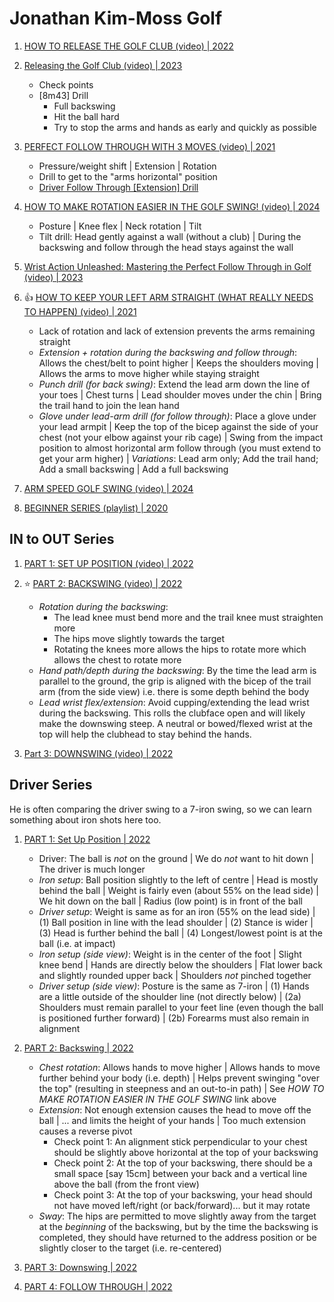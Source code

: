 # Jonathan Kim-Moss Golf

1. [HOW TO RELEASE THE GOLF CLUB (video) | 2022](https://www.youtube.com/watch?v=Y_icyjq4B7A)

1. [Releasing the Golf Club (video) | 2023](https://www.youtube.com/watch?v=MVR6WCbOR0M)
   - Check points
   - [8m43] Drill
     * Full backswing
     * Hit the ball hard
     * Try to stop the arms and hands as early and quickly as possible

1. [PERFECT FOLLOW THROUGH WITH 3 MOVES (video) | 2021](https://www.youtube.com/watch?v=-WMnaMuLw0Y)
   - Pressure/weight shift | Extension | Rotation
   - Drill to get to the "arms horizontal" position
   - [Driver Follow Through [Extension] Drill](https://www.youtube.com/shorts/4blOaiiETY4)

1. [HOW TO MAKE ROTATION EASIER IN THE GOLF SWING! (video) | 2024](https://www.youtube.com/watch?v=17NThfso1ic)
   - Posture | Knee flex | Neck rotation | Tilt
   - Tilt drill: Head gently against a wall (without a club) | During
     the backswing and follow through the head stays against the wall

1. [Wrist Action Unleashed: Mastering the Perfect Follow Through in Golf (video) | 2023](https://www.youtube.com/watch?v=za4T2rhDupA)

1. :thumbsup: [HOW TO KEEP YOUR LEFT ARM STRAIGHT (WHAT REALLY NEEDS TO HAPPEN) (video) | 2021](https://www.youtube.com/watch?v=65v-CLglPV4)
   - Lack of rotation and lack of extension prevents the arms remaining straight
   - *Extension + rotation during the backswing and follow through*:
     Allows the chest/belt to point higher | Keeps the shoulders moving |
     Allows the arms to move higher while staying straight
   - *Punch drill (for back swing)*: Extend the lead arm down the line
     of your toes | Chest turns | Lead shoulder moves under the chin |
     Bring the trail hand to join the lean hand
   - *Glove under lead-arm drill (for follow through)*:
     Place a glove under your lead armpit | Keep the top of the bicep
     against the side of your chest (not your elbow against your rib cage) |
     Swing from the impact position to almost horizontal arm follow through
     (you must extend to get your arm higher) | *Variations*: Lead arm only;
     Add the trail hand; Add a small backswing | Add a full backswing

1. [ARM SPEED GOLF SWING (video) | 2024](https://www.youtube.com/watch?v=FmCt2R8rxHw)

1. [BEGINNER SERIES (playlist) | 2020](https://www.youtube.com/playlist?list=PL9LXECPA3NlXMPgah2bAs8R9nopsBa6vg)


## IN to OUT Series

1. [PART 1: SET UP POSITION (video) | 2022](https://www.youtube.com/watch?v=6K0aZn1ngZY)

1. :star: [PART 2: BACKSWING (video) | 2022](https://www.youtube.com/watch?v=FyKRRBvgtQY)
   - *Rotation during the backswing*:
     * The lead knee must bend more and the trail knee must straighten more
     * The hips move slightly towards the target
     * Rotating the knees more allows the hips to rotate more
       which allows the chest to rotate more
   - *Hand path/depth during the backswing*: By the time the
     lead arm is parallel to the ground, the grip is aligned
     with the bicep of the trail arm (from the side view)
     i.e. there is some depth behind the body
   - *Lead wrist flex/extension*: Avoid cupping/extending the
     lead wrist during the backswing. This rolls the clubface
     open and will likely make the downswing steep. A neutral
     or bowed/flexed wrist at the top will help the clubhead
     to stay behind the hands.

1. [Part 3: DOWNSWING (video) | 2022](https://www.youtube.com/watch?v=QXHKCNzkJh8)


## Driver Series

He is often comparing the driver swing to a 7-iron swing, so we can
learn something about iron shots here too.

1. [PART 1: Set Up Position | 2022](https://www.youtube.com/watch?v=zdp-flHvhdY)
   - Driver: The ball is *not* on the ground | We do *not*
     want to hit down | The driver is much longer
   - *Iron setup*: Ball position slightly to the left of centre |
     Head is mostly behind the ball | Weight is fairly even
     (about 55% on the lead side) | We hit down on the ball |
     Radius (low point) is in front of the ball
   - *Driver setup*: Weight is same as for an iron (55% on the lead side) |
     (1) Ball position in line with the lead shoulder |
     (2) Stance is wider | (3) Head is further behind the ball |
     (4) Longest/lowest point is at the ball (i.e. at impact)
   - *Iron setup (side view)*: Weight is in the center of the foot |
     Slight knee bend | Hands are directly below the shoulders |
     Flat lower back and slightly rounded upper back |
     Shoulders *not* pinched together
   - *Driver setup (side view)*: Posture is the same as 7-iron |
     (1) Hands are a little outside of the shoulder line (not directly below) |
     (2a) Shoulders must remain parallel to your feet line (even
     though the ball is positioned further forward) | (2b) Forearms
     must also remain in alignment

1. [PART 2: Backswing | 2022](https://www.youtube.com/watch?v=2PP5vA1XTOE)
   - *Chest rotation*: Allows hands to move higher | Allows hands to
     move further behind your body (i.e. depth) | Helps prevent swinging
     "over the top" (resulting in steepness and an out-to-in path) |
     See *HOW TO MAKE ROTATION EASIER IN THE GOLF SWING* link above
   - *Extension*: Not enough extension causes the head to move off the ball |
     ... and limits the height of your hands | Too much extension causes
     a reverse pivot
     * Check point 1: An alignment stick perpendicular to your chest should
       be slightly above horizontal at the top of your backswing
     * Check point 2: At the top of your backswing, there should be a small
       space [say 15cm] between your back and a vertical line above the ball
       (from the front view)
     * Check point 3: At the top of your backswing, your head should not
       have moved left/right (or back/forward)... but it may rotate
   - *Sway*: The hips are permitted to move slightly away from the target
     at the *beginning* of the backswing, but by the time the backswing
     is completed, they should have returned to the address position
     or be slightly closer to the target (i.e. re-centered)

1. [PART 3: Downswing | 2022](https://www.youtube.com/watch?v=VKegow4i6Mo)
1. [PART 4: FOLLOW THROUGH | 2022](https://www.youtube.com/watch?v=h6x_DTC3jp0)


